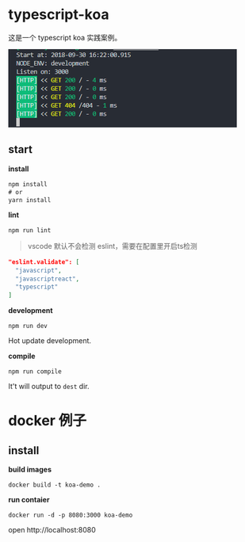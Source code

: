 # typescript-koa

这是一个 typescript koa 实践案例。

![截图](20180930162233.png)

## start

**install**

```ls
npm install
# or
yarn install
```

**lint**

```ls
npm run lint
```

> vscode 默认不会检测 eslint，需要在配置里开启ts检测

```json
"eslint.validate": [
  "javascript",
  "javascriptreact",
  "typescript"
]
```

**development**


```ls
npm run dev
```

Hot update development.

**compile**

```ls
npm run compile
```

It't will output to `dest` dir.


# docker 例子

## install

**build images**

```ls
docker build -t koa-demo .

```

**run contaier**

```ls
docker run -d -p 8080:3000 koa-demo
```

open http://localhost:8080
